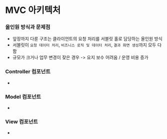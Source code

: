 # MVC 아키텍처

### 올인원 방식과 문제점
 * 앞장까지 다룬 구조는 클라이언트의 요청 처리를 서블릿 홀로 담당하는 올인원 방식
 * 서블릿이 `요청 데이터 처리`, `비즈니스 로직 및 데이터 처리`, `결과 화면 생성`까지 모두 다 함
 * 규모가 크거나 업무 변경이 잦은 경우 -> 요지 보수 어려움 / 운영 비용 증가

### Controller 컴포넌트
 * 

### Model 컴포넌트
 * 

### View 컴포넌트
 * 

</br>
